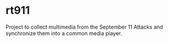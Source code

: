 # rt911
Project to collect multimedia from the September 11 Attacks and synchronize them into a common media player.

